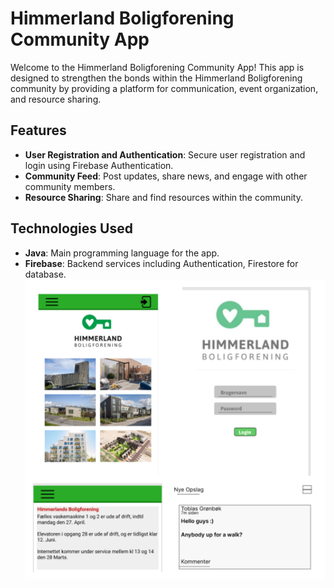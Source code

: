# Himmerland Boligforening Community App

Welcome to the Himmerland Boligforening Community App! This app is designed to strengthen the bonds within the Himmerland Boligforening community by providing a platform for communication, event organization, and resource sharing.

## Features

- **User Registration and Authentication**: Secure user registration and login using Firebase Authentication.
- **Community Feed**: Post updates, share news, and engage with other community members.
- **Resource Sharing**: Share and find resources within the community.

## Technologies Used

- **Java**: Main programming language for the app.
- **Firebase**: Backend services including Authentication, Firestore for database.
![App Screenshot](Himmerland.jpg) 

